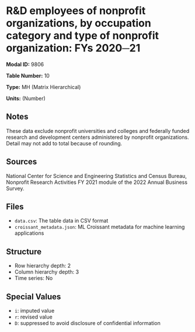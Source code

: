 # R&D employees of nonprofit organizations, by occupation category and type of nonprofit organization: FYs 2020─21

**Modal ID:** 9806

**Table Number:** 10

**Type:** MH (Matrix Hierarchical)

**Units:** (Number)

## Notes

These data exclude nonprofit universities and colleges and federally funded research and development centers administered by nonprofit organizations. Detail may not add to total because of rounding.

## Sources

National Center for Science and Engineering Statistics and Census Bureau, Nonprofit Research Activities FY 2021 module of the 2022 Annual Business Survey.

## Files

- `data.csv`: The table data in CSV format
- `croissant_metadata.json`: ML Croissant metadata for machine learning applications

## Structure

- Row hierarchy depth: 2
- Column hierarchy depth: 3
- Time series: No

## Special Values

- `i`: imputed value
- `r`: revised value
- `D`: suppressed to avoid disclosure of confidential information
